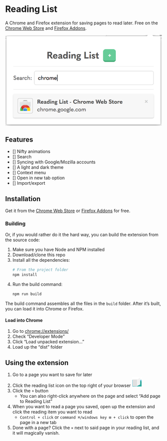 # Reading List

A Chrome and Firefox extension for saving pages to read later. Free on the [Chrome Web Store](https://chrome.google.com/webstore/detail/lloccabjgblebdmncjndmiibianflabo) and [Firefox Addons](https://addons.mozilla.org/firefox/addon/reading_list/).

![Chrome Reading List extension](images/search-screenshot.png)

## Features

- [] Nifty animations
- [] Search
- [] Syncing with Google/Mozilla accounts
- [] A light and dark theme
- [] Context menu
- [] Open in new tab option
- [] Import/export

## Installation

Get it from the [Chrome Web Store](https://chrome.google.com/webstore/detail/lloccabjgblebdmncjndmiibianflabo) or [Firefox Addons](https://addons.mozilla.org/firefox/addon/reading_list/) for free.

### Building

Or, if you would rather do it the hard way, you can build the extension from the source code:

1. Make sure you have Node and NPM installed
1. Download/clone this repo
1. Install all the dependencies:
   ```bash
   # From the project folder
   npm install
   ```
1. Run the build command:
   ```bash
   npm run build
   ```

The build command assembles all the files in the `build` folder. After it’s built, you can load it into Chrome or Firefox.

#### Load into Chrome

1. Go to [chrome://extensions/](chrome://extensions/)
1. Check “Developer Mode”
1. Click “Load unpacked extension…”
1. Load up the “dist” folder

## Using the extension

1. Go to a page you want to save for later
1. Click the reading list icon on the top right of your browser ![Chrome Reading List icon](extension/icons/icon32.png)
1. Click the `+` button
   - You can also right-click anywhere on the page and select “Add page to Reading List”
1. When you want to read a page you saved, open up the extension and click the reading item you want to read
   - `Control + click` or `command ⌘/windows key ⊞ + click` to open the page in a new tab
1. Done with a page? Click the `×` next to said page in your reading list, and it will magically vanish.
